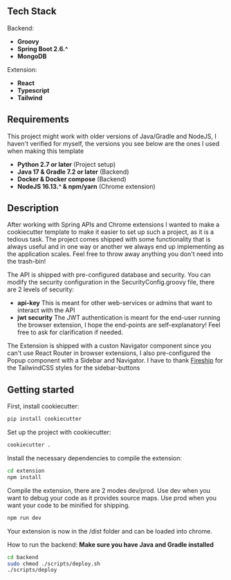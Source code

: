 ## Tech Stack

Backend:
* **Groovy**
* **Spring Boot 2.6.^**
* **MongoDB**

Extension:
* **React**
* **Typescript**
* **Tailwind**

## Requirements
This project might work with older versions of Java/Gradle and NodeJS, 
I haven't verified for myself, the versions you see below are the ones I used when making this template

* **Python 2.7 or later** (Project setup)
* **Java 17 & Gradle 7.2 or later** (Backend)
* **Docker & Docker compose** (Backend)
* **NodeJS 16.13.^ & npm/yarn** (Chrome extension)

## Description
After working with Spring APIs and Chrome extensions I wanted to make a cookiecutter template
to make it easier to set up such a project, as it is a tedious task.
The project comes shipped with some functionality that is always useful and 
in one way or another we always end up implementing as the application scales.
Feel free to throw away anything you don't need into the trash-bin!

The API is shipped with pre-configured database and security.
You can modify the security configuration in the SecurityConfig.groovy file, there are 2 levels of security: 
* **api-key**
This is meant for other web-services or admins that want to interact with the API
* **jwt security**
The JWT authentication is meant for the end-user running the browser extension, I hope the end-points are self-explanatory!
Feel free to ask for clarification if needed.

The Extension is shipped with a custon Navigator component since you can't use React Router in browser extensions,
I also pre-configured the Popup component with a Sidebar and Navigator.
I have to thank [Fireship](https://www.youtube.com/c/Fireship) for the TailwindCSS styles for the sidebar-buttons

## Getting started
First, install cookiecutter:
```sh
pip install cookiecutter
```
Set up the project with cookiecutter:
```sh
cookiecutter .
```
Install the necessary dependencies to compile the extension:
```sh
cd extension
npm install
```
Compile the extension, there are 2 modes dev/prod.
Use dev when you want to debug your code as it provides source maps.
Use prod when you want your code to be minified for shipping.
```sh
npm run dev
```
Your extension is now in the /dist folder and can be loaded into chrome.

How to run the backend:
**Make sure you have Java and Gradle installed**
```sh
cd backend
sudo chmod ./scripts/deploy.sh
./scripts/deploy
```

